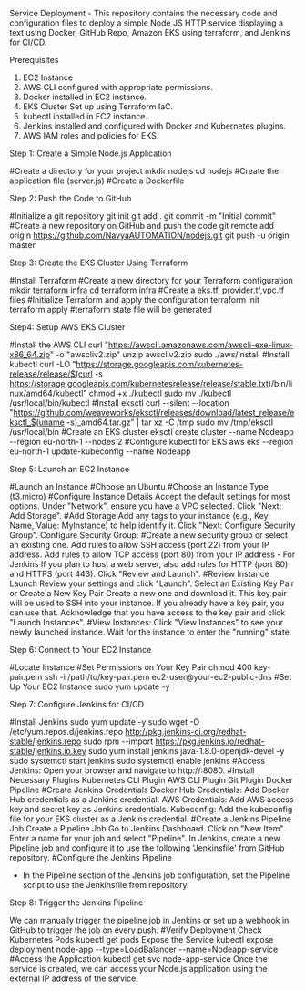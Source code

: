 Service Deployment -
 This repository contains the necessary code and configuration files to deploy a simple Node JS HTTP service displaying a text using Docker, GitHub Repo, Amazon EKS using terraform, and Jenkins for CI/CD.

Prerequisites

1. EC2 Instance 
2. AWS CLI configured with appropriate permissions.
3. Docker installed in EC2 instance.
4. EKS Cluster Set up using Terraform IaC.
5. kubectl installed in EC2 instance..
6. Jenkins installed and configured with Docker and Kubernetes plugins.
7. AWS IAM roles and policies for EKS.

Step 1: Create a Simple Node.js Application

#Create a directory for your project
 mkdir nodejs
 cd nodejs
#Create the application file (server.js)
#Create a Dockerfile

Step 2: Push the Code to GitHub

#Initialize a git repository
git init
git add .
git commit -m "Initial commit"
#Create a new repository on GitHub and push the code
git remote add origin https://github.com/NavyaAUTOMATION/nodejs.git
git push -u origin master

Step 3: Create the EKS Cluster Using Terraform

#Install Terraform
#Create a new directory for your Terraform configuration
mkdir terraform infra
cd terraform infra
#Create a eks.tf, provider.tf,vpc.tf files
#Initialize Terraform and apply the configuration
terraform init
terraform apply
#terraform state file will be generated

Step4: Setup AWS EKS Cluster

#Install the AWS CLI
 curl "https://awscli.amazonaws.com/awscli-exe-linux-x86_64.zip" -o "awscliv2.zip"
 unzip awscliv2.zip
 sudo ./aws/install
#Install kubectl
 curl -LO "https://storage.googleapis.com/kubernetes-release/release/$(curl -s https://storage.googleapis.com/kubernetesrelease/release/stable.txt)/bin/linux/amd64/kubectl"
 chmod +x ./kubectl
 sudo mv ./kubectl /usr/local/bin/kubectl
#Install eksctl
curl --silent --location "https://github.com/weaveworks/eksctl/releases/download/latest_release/eksctl_$(uname -s)_amd64.tar.gz" | tar xz -C /tmp
sudo mv /tmp/eksctl /usr/local/bin
#Create an EKS cluster
 eksctl create cluster --name Nodeapp --region eu-north-1 --nodes 2
#Configure kubectl for EKS
 aws eks --region eu-north-1 update-kubeconfig --name Nodeapp


Step 5: Launch an EC2 Instance

#Launch an Instance
#Choose an Ubuntu
#Choose an Instance Type (t3.micro)
#Configure Instance Details
 Accept the default settings for most options.
 Under "Network", ensure you have a VPC selected.
 Click "Next: Add Storage".
#Add Storage
 Add any tags to your instance (e.g., Key: Name, Value: MyInstance) to help identify it.
 Click "Next: Configure Security Group".
 Configure Security Group:
#Create a new security group or select an existing one.
 Add rules to allow SSH access (port 22) from your IP address.
 Add rules to allow TCP access (port 80) from your IP address - For Jenkins
 If you plan to host a web server, also add rules for HTTP (port 80) and HTTPS (port 443).
 Click "Review and Launch".
#Review Instance Launch
 Review your settings and click "Launch".
 Select an Existing Key Pair or Create a New Key Pair
 Create a new one and download it. This key pair will be used to SSH into your instance.
 If you already have a key pair, you can use that.
 Acknowledge that you have access to the key pair and click "Launch Instances".
#View Instances:
 Click "View Instances" to see your newly launched instance.
 Wait for the instance to enter the "running" state.

Step 6: Connect to Your EC2 Instance

#Locate Instance
#Set Permissions on Your Key Pair
   chmod 400 key-pair.pem
   ssh -i /path/to/key-pair.pem ec2-user@your-ec2-public-dns
#Set Up Your EC2 Instance
    sudo yum update -y

Step 7: Configure Jenkins for CI/CD

#Install Jenkins
 sudo yum update -y
 sudo wget -O /etc/yum.repos.d/jenkins.repo http://pkg.jenkins-ci.org/redhat-stable/jenkins.repo
 sudo rpm --import https://pkg.jenkins.io/redhat-stable/jenkins.io.key
 sudo yum install jenkins java-1.8.0-openjdk-devel -y
 sudo systemctl start jenkins
 sudo systemctl enable jenkins
#Access Jenkins:
 Open your browser and navigate to http://<your-ec2-public-ip>:8080.
#Install Necessary Plugins
 Kubernetes CLI Plugin
 AWS CLI Plugin
 Git Plugin
 Docker Pipeline
#Create Jenkins Credentials
 Docker Hub Credentials: Add Docker Hub credentials as a Jenkins credential. 
 AWS Credentials: Add AWS access key and secret key as Jenkins credentials.
 Kubeconfig: Add the kubeconfig file for your EKS cluster as a Jenkins credential.
#Create a Jenkins Pipeline Job
 Create a Pipeline Job
 Go to Jenkins Dashboard.
 Click on "New Item".
 Enter a name for your job and select "Pipeline".
 In Jenkins, create a new Pipeline job and configure it to use the following 'Jenkinsfile' from GitHub repository.
#Configure the Jenkins Pipeline
   - In the Pipeline section of the Jenkins job configuration, set the Pipeline script to use the Jenkinsfile from repository.

Step 8: Trigger the Jenkins Pipeline
  
  We can manually trigger the pipeline job in Jenkins or set up a webhook in GitHub to trigger the job on every push.
#Verify Deployment
  Check Kubernetes Pods
   kubectl get pods
  Expose the Service
   kubectl expose deployment node-app --type=LoadBalancer --name=Nodeapp-service
#Access the Application
   kubectl get svc node-app-service
  Once the service is created, we can access your Node.js application using the external IP address of the service.
  









